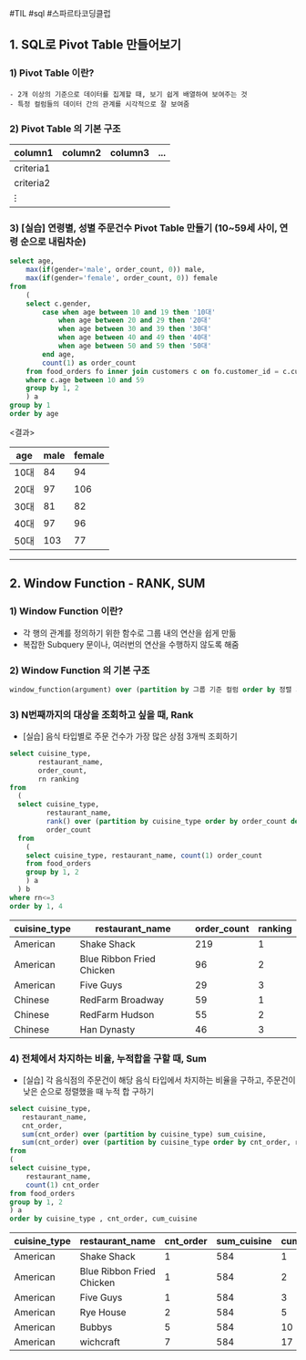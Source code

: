 #TIL #sql #스파르타코딩클럽 

## 1. SQL로 Pivot Table 만들어보기

### 1) Pivot Table 이란?

```null
- 2개 이상의 기준으로 데이터를 집계할 때, 보기 쉽게 배열하여 보여주는 것
- 특정 컬럼들의 데이터 간의 관계를 시각적으로 잘 보여줌
```

### 2) Pivot Table 의 기본 구조

|column1|column2|column3|...|
|---|---|---|---|
|criteria1||||
|criteria2||||
|⁝||||

### 3) [실습] 연령별, 성별 주문건수 Pivot Table 만들기 (10~59세 사이, 연령 순으로 내림차순)

```sql
select age,
	max(if(gender='male', order_count, 0)) male,
    max(if(gender='female', order_count, 0)) female
from
	(
    select c.gender,
    	case when age between 10 and 19 then '10대'
        	when age between 20 and 29 then '20대'
            when age between 30 and 39 then '30대'
            when age between 40 and 49 then '40대'
            when age between 50 and 59 then '50대'
        end age,
        count(1) as order_count
    from food_orders fo inner join customers c on fo.customer_id = c.customer_id
    where c.age between 10 and 59
    group by 1, 2
    ) a
group by 1
order by age
```

<결과>

|age|male|female|
|---|---|---|
|10대|84|94|
|20대|97|106|
|30대|81|82|
|40대|97|96|
|50대|103|77|

---

## 2. Window Function - RANK, SUM

### 1) Window Function 이란?

- 각 행의 관계를 정의하기 위한 함수로 그룹 내의 연산을 쉽게 만듦
- 복잡한 Subquery 문이나, 여러번의 연산을 수행하지 않도록 해줌

### 2) Window Function 의 기본 구조

```sql
window_function(argument) over (partition by 그룹 기준 컬럼 order by 정렬 기준)
```

### 3) N번째까지의 대상을 조회하고 싶을 때, Rank

- [실습] 음식 타입별로 주문 건수가 가장 많은 상점 3개씩 조회하기

```sql
select cuisine_type,
       restaurant_name,
       order_count,
       rn ranking
from
  (
  select cuisine_type,
         restaurant_name,
         rank() over (partition by cuisine_type order by order_count desc) rn,
         order_count
  from
    (
    select cuisine_type, restaurant_name, count(1) order_count
    from food_orders
    group by 1, 2
    ) a
  ) b
where rn<=3
order by 1, 4
```

|cuisine_type|restaurant_name|order_count|ranking|
|---|---|---|---|
|American|Shake Shack|219|1|
|American|Blue Ribbon Fried Chicken|96|2|
|American|Five Guys|29|3|
|Chinese|RedFarm Broadway|59|1|
|Chinese|RedFarm Hudson|55|2|
|Chinese|Han Dynasty|46|3|

### 4) 전체에서 차지하는 비율, 누적합을 구할 때, Sum

- [실습] 각 음식점의 주문건이 해당 음식 타입에서 차지하는 비율을 구하고, 주문건이 낮은 순으로 정렬했을 때 누적 합 구하기

```sql
select cuisine_type,
   restaurant_name,
   cnt_order,
   sum(cnt_order) over (partition by cuisine_type) sum_cuisine,
   sum(cnt_order) over (partition by cuisine_type order by cnt_order, restaurant_name) cum_cuisine
from
(
select cuisine_type, 
	restaurant_name, 
	count(1) cnt_order
from food_orders
group by 1, 2
) a
order by cuisine_type , cnt_order, cum_cuisine
```

|cuisine_type|restaurant_name|cnt_order|sum_cuisine|cum_cuisine|
|---|---|---|---|---|
|American|Shake Shack|1|584|1|
|American|Blue Ribbon Fried Chicken|1|584|2|
|American|Five Guys|1|584|3|
|American|Rye House|2|584|5|
|American|Bubbys|5|584|10|
|American|wichcraft|7|584|17|